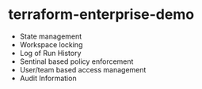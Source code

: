 # terraform-enterprise-demo

* State management
* Workspace locking
* Log of Run History
* Sentinal based policy enforcement
* User/team based access management
* Audit Information

